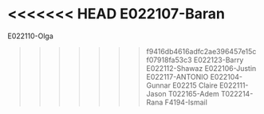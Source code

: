 
<<<<<<< HEAD
E022107-Baran
=======
E022110-Olga
>>>>>>> f9416db4616adfc2ae396457e15cf07918fa53c3
E022123-Barry
E022112-Shawaz
E022106-Justin
E022117-ANTONIO
E022104-Gunnar
E02215 Claire
E022111-Jason
T022165-Adem
T022214-Rana
F4194-Ismail
